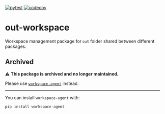 [![pytest](https://github.com/ppak10/out-workspace/actions/workflows/pytest.yml/badge.svg)](https://github.com/ppak10/out-workspace/actions/workflows/pytest.yml)
[![codecov](https://codecov.io/gh/ppak10/out-workspace/graph/badge.svg?token=U54BBR0EAA)](https://codecov.io/gh/ppak10/out-workspace)

# out-workspace
Workspace management package for `out` folder shared between different packages.

## Archived

⚠️ **This package is archived and no longer maintained.**  

Please use [`workspace-agent`](https://github.com/ppak10/workspace-agent) instead.

---

You can install `workspace-agent` with:

```bash
pip install workspace-agent
```

